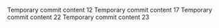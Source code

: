 Temporary commit content 12
Temporary commit content 17
Temporary commit content 22
Temporary commit content 23
